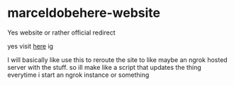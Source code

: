 # marceldobehere-website
Yes website or rather official redirect


yes visit [here](https://www.marceldobehere.com) ig



I will basically like use this to reroute the site to like maybe an ngrok hosted server with the stuff. so ill make like a script that updates the thing everytime i start an ngrok instance or something
